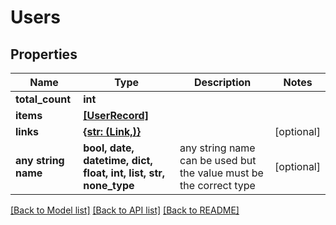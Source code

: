 # Users


## Properties
Name | Type | Description | Notes
------------ | ------------- | ------------- | -------------
**total_count** | **int** |  | 
**items** | [**[UserRecord]**](UserRecord.md) |  | 
**links** | [**{str: (Link,)}**](Link.md) |  | [optional] 
**any string name** | **bool, date, datetime, dict, float, int, list, str, none_type** | any string name can be used but the value must be the correct type | [optional]

[[Back to Model list]](../README.md#documentation-for-models) [[Back to API list]](../README.md#documentation-for-api-endpoints) [[Back to README]](../README.md)


